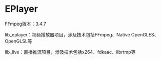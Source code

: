 # EPlayer
  FFmpeg版本：3.4.7 
  
  lib_eplayer：视频播放器项目，涉及技术包括FFmpeg、Native OpenGLES、OpenGLSL等
  
  lib_live：直播推流项目，涉及技术包括x264、fdkaac、librtmp等
